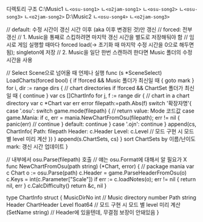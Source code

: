 디렉토리 구조
C:\Music1
ㄴ`<osu-song1>`
ㄴ`<o2jam-song1>`
ㄴ`<osu-song2>`
ㄴ`<osu-song3>`
ㄴ`<o2jam-song2>`
D:\Music2
ㄴ`<osu-song4>`
ㄴ`<o2jam-song3>`

// default:  수정 시간이 갱신 시간 이후 (aka 이후 변경된 것)만 갱신
// forced: 전부 갱신
// 1. Music을 통째로 스킵하려면 마지막 갱신 시간을 별도로 저장해둬야 함
    // 임시로 게임 실행할 때마다 forced load(-> 초기화 때 마지막 수정 시간을 0으로 해두면 됨); singleton에 저장 
// 2. Music을 일단 한번 스캔하려 한다면 Music 폴더의 수정 시간을 사용

// Select Scene으로 넘어올 때 언제나 실행
func (s *SceneSelect) LoadCharts(forced bool) {
    if !forced && Music 폴더가 최신일 때 {
        goto mark
    }
    for i, dir := range dirs { // chart directories
        if !forced && ChartSet 폴더가 최신일 때 {
            continue
        }
        var cs []ChartInfo
        for j, f := range dir { // chart in a chart directory
            var c *Chart
            var err error
            filepath:=path.Abs(f)
            switch '확장자명'{
            case '.osu':
                switch game.mode(filepath) { // return value: Mode 코드값
                case game.Mania:
                    if c, err = mania.NewChartFromOsu(filepath); err != nil {
                        panic(err)
                        // continue
                    }
                default:
                    continue
                }
            case '.ojn':
                continue
            }
            append(cs, ChartInfo{
                Path: filepath
                Header: c.Header 
                Level: c.Level // 모드 구현 시 모드 별 level 미리 계산
            })
        }
        append(s.ChartSets, cs)
    }
    sort ChartSets by 이름/난이도
    mark:
        갱신 시간 업데이트
}

// 내부에서 osu.Parse(filepath) 호출
// 얘는 osu.Format에 대해서 알 필요가 X
func NewChartFromOsu(path string) (*Chart, error) { // package mania
	var c Chart
    o := osu.Parse(path)
    c.Header = game.ParseHeaderFromOsu(o)
    c.Keys = int(c.Parameter["Scale"])
	if err := c.loadNotes(o); err != nil {
		return nil, err
	}
	c.CalcDifficulty()
	return &c, nil
}

type ChartInfo struct {
    MusicDirNo int // Music directory number
    Path string
    Header ChartHeader
    Level float64 // 모드 구현 시 모드 별 level 미리 계산
    (SetName string) // Header에 있을텐데, 무결점 보장이 안돼있음
}